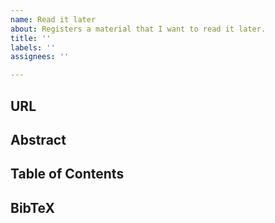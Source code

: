 ```yaml
---
name: Read it later
about: Registers a material that I want to read it later.
title: ''
labels: ''
assignees: ''

---
```


URL
-----


Abstract
----------


Table of Contents
--------------------


BibTeX
------


